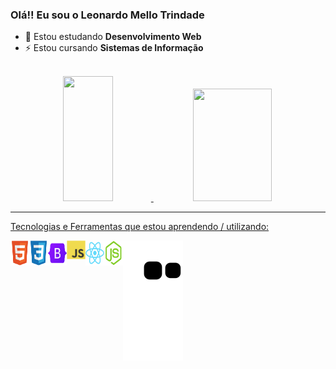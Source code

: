 ### Olá!! Eu sou o Leonardo Mello Trindade

- 🌱 Estou estudando <strong>Desenvolvimento Web</strong>
- ⚡ Estou cursando <strong>Sistemas de Informação</strong>

<br>

<div align="center">
  <a href="https://github.com/LeonardoMelloTrindade">
  <img width="40%" height="200px" src="https://github-readme-stats.vercel.app/api?username=LeonardoMelloTrindade&show_icons=true&theme=dark&include_all_commits=true&count_private=true"/>
  <img width="50%" height="180px" src="https://github-readme-stats.vercel.app/api/top-langs/?username=LeonardoMelloTrindade&layout=compact&langs_count=7&theme=dark"/>
</div>

<hr>

Tecnologias e Ferramentas que estou aprendendo / utilizando:

<img align="left" alt="Leo-HTML" height="40" width="30" src="https://raw.githubusercontent.com/devicons/devicon/master/icons/html5/html5-original.svg">
<img align="left" alt="Leo-CSS" height="40" width="30" src="https://raw.githubusercontent.com/devicons/devicon/master/icons/css3/css3-original.svg">
<img align="left" alt="Leo-Bootstrap" height="40" width="30" src="https://github.com/devicons/devicon/blob/master/icons/bootstrap/bootstrap-original.svg">
<img align="left" alt="Leo-JS" width="30" src="https://github.com/devicons/devicon/blob/master/icons/javascript/javascript-original.svg" />
<img align="left" alt="Leo-ReactJs" height="40" width="30" src="https://github.com/devicons/devicon/blob/master/icons/react/react-original.svg">
<img align="left" alt="Leo-NodeJs" height="40" width="30" src="https://github.com/devicons/devicon/blob/master/icons/nodejs/nodejs-original.svg">

  ![snake gif](https://github.com/LeonardoMelloTrindade/LeonardoMelloTrindade/blob/output/github-contribution-grid-snake.svg)
